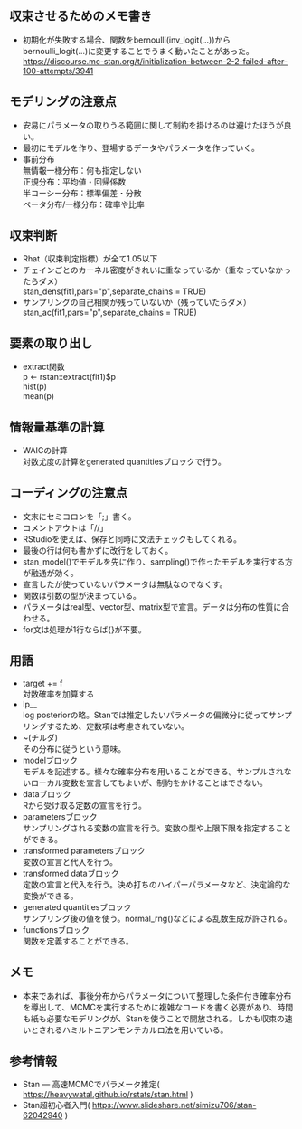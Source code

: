 ## 収束させるためのメモ書き

+ 初期化が失敗する場合、関数をbernoulli(inv_logit(...))からbernoulli_logit(...)に変更することでうまく動いたことがあった。  
https://discourse.mc-stan.org/t/initialization-between-2-2-failed-after-100-attempts/3941

## モデリングの注意点
+ 安易にパラメータの取りうる範囲に関して制約を掛けるのは避けたほうが良い。
+ 最初にモデルを作り、登場するデータやパラメータを作っていく。
+ 事前分布  
無情報一様分布：何も指定しない  
正規分布：平均値・回帰係数  
半コーシー分布：標準偏差・分散  
ベータ分布/一様分布：確率や比率  

## 収束判断
+ Rhat（収束判定指標）が全て1.05以下
+ チェインごとのカーネル密度がきれいに重なっているか（重なっていなかったらダメ）  
stan_dens(fit1,pars="p",separate_chains = TRUE)
+ サンプリングの自己相関が残っていないか（残っていたらダメ）  
stan_ac(fit1,pars="p",separate_chains = TRUE)

## 要素の取り出し
+ extract関数  
p <- rstan::extract(fit1)$p  
hist(p)  
mean(p)

## 情報量基準の計算
+ WAICの計算  
対数尤度の計算をgenerated quantitiesブロックで行う。

## コーディングの注意点
+ 文末にセミコロンを「;」書く。
+ コメントアウトは「//」
+ RStudioを使えば、保存と同時に文法チェックもしてくれる。
+ 最後の行は何も書かずに改行をしておく。
+ stan_model()でモデルを先に作り、sampling()で作ったモデルを実行する方が融通が効く。
+ 宣言したが使っていないパラメータは無駄なのでなくす。
+ 関数は引数の型が決まっている。
+ パラメータはreal型、vector型、matrix型で宣言。データは分布の性質に合わせる。
+ for文は処理が1行ならば{}が不要。

## 用語
+ target += f  
対数確率を加算する
+ lp__  
log posteriorの略。Stanでは推定したいパラメータの偏微分に従ってサンプリングするため、定数項は考慮されていない。
+ ~(チルダ)  
その分布に従うという意味。
+ modelブロック  
モデルを記述する。様々な確率分布を用いることができる。サンプルされないローカル変数を宣言してもよいが、制約をかけることはできない。
+ dataブロック  
Rから受け取る定数の宣言を行う。
+ parametersブロック  
サンプリングされる変数の宣言を行う。変数の型や上限下限を指定することができる。
+ transformed parametersブロック  
変数の宣言と代入を行う。
+ transformed dataブロック  
定数の宣言と代入を行う。決め打ちのハイパーパラメータなど、決定論的な変換ができる。
+ generated quantitiesブロック  
サンプリング後の値を使う。normal_rng()などによる乱数生成が許される。
+ functionsブロック  
関数を定義することができる。

## メモ
+ 本来であれば、事後分布からパラメータについて整理した条件付き確率分布を導出して、MCMCを実行するために複雑なコードを書く必要があり、時間も紙も必要なモデリングが、Stanを使うことで開放される。しかも収束の速いとされるハミルトニアンモンテカルロ法を用いている。

## 参考情報
+ Stan — 高速MCMCでパラメータ推定( https://heavywatal.github.io/rstats/stan.html )
+ Stan超初心者入門( https://www.slideshare.net/simizu706/stan-62042940 )
